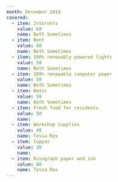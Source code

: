```yaml
---
month: December 2018
covered:
  - item: Internets
    value: 60
    name: Beth Sometimes
  - item: Rent
    value: 40
    name: Beth Sometimes
  - item: 100% renewably powered lights
    value: 50
    name: Beth Sometimes
  - item: 100% renewable computer power
    value: 50
    name: Beth Sometimes
  - item: Water
    value: 50
    name: Beth Sometimes
  - item: Fresh food for residents
    value: 50
    name: 
  - item: Workshop supplies
    value: 40
    name: Tessa Rex
  - item: Cuppas
    value: 30
    name: 
  - item: Risograph paper and ink
    value: 80
    name: Tessa Rex
---
```

